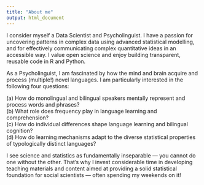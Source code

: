 ```yaml
---
title: "About me"
output: html_document
---
```


I consider myself a Data Scientist and Psycholinguist. I have a passion for uncovering patterns in complex data using advanced statistical modelling, and for effectively communicating complex quantitative ideas in an accessible way. I value open science and enjoy building transparent, reusable code in R and Python.

As a Psycholinguist, I am fascinated by how the mind and brain acquire and process (multiple!) novel languages. I am particularly interested in the following four questions:

(a) How do monolingual and bilingual speakers mentally represent and process words and phrases?  
(b) What role does frequency play in language learning and comprehension?  
(c) How do individual differences shape language learning and bilingual cognition?  
(d) How do learning mechanisms adapt to the diverse statistical properties of typologically distinct languages?

I see science and statistics as fundamentally inseparable — you cannot do one without the other. That’s why I invest considerable time in developing teaching materials and content aimed at providing a solid statistical foundation for social scientists — often spending my weekends on it!

